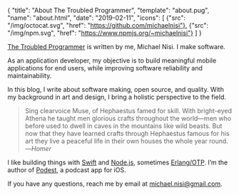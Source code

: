 {
  "title": "About The Troubled Programmer",
  "template": "about.pug",
  "name": "about.html",
  "date": "2019-02-11",
  "icons": [
    {"src": "/img/octocat.svg", "href": "https://github.com/michaelnisi"},
    {"src": "/img/npm.svg", "href": "https://www.npmjs.org/~michaelnisi"}
  ]
}

[The Troubled Programmer](/) is written by me, Michael Nisi. I make software.

As an application developer, my objective is to build meaningful mobile applications for end users, while improving software reliability and maintainability.

In this blog, I write about software making, open source, and quality. With my background in art and design, I bring a holistic perspective to the field.

> Sing clearvoice Muse, of Hephaestus famed for skill. With bright-eyed Athena he taught men glorious crafts throughout the world—men who before used to dwell in caves in the mountains like wild beasts. But now that they have learned crafts through Hephaestus famous for his art they live a peaceful life in their own houses the whole year round.
>—*Homer*

I like building things with [Swift](https://github.com/michaelnisi/fileproxy) and [Node.js](https://github.com/michaelnisi/manger), sometimes [Erlang/OTP](https://github.com/michaelnisi/feeder). I’m the author of [Podest](https://itunes.apple.com/us/app/podest/id794983364), a podcast app for iOS.

If you have any questions, reach me by email at <michael.nisi@gmail.com>.
